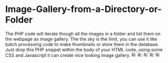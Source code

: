 # Image-Gallery-from-a-Directory-or-Folder
The PHP code will iterate though all the images in a folder and list them on the webpage as image gallery. The the sky is the limit, you can use it like batch processing code to make thumbnails or store them in the database. Just drop this PHP snippet within the body of your HTML code, using some CSS and Javascript it can create nice looking image gallery.
 <img src="RSGALLEY/gallery/rimsam.png" width="15px" height="15px" alt="RimSam"> <img src="gallery/rimsam.png" width="15px" height="15px" alt="RimSam"> <img src="gallery/rimsam.png" width="15px" height="15px" alt="RimSam"> <img src="gallery/rimsam.png" width="15px" height="15px" alt="RimSam"> <img src="gallery/rimsam.png" width="15px" height="15px" alt="RimSam">
